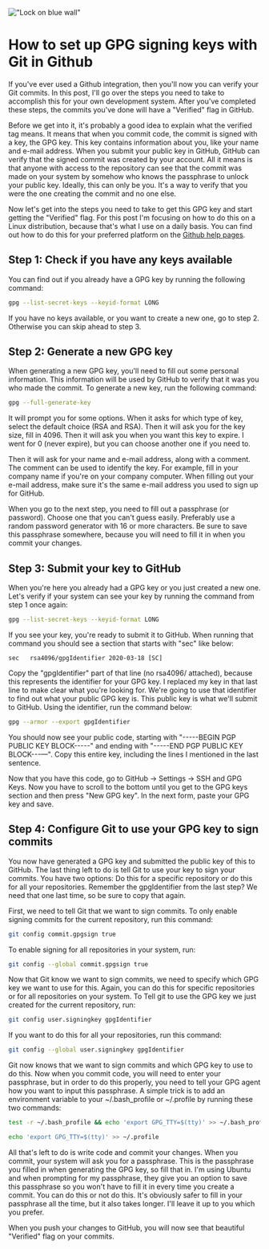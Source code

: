!["Lock on blue wall"](/images/articles/lock-on-blue-wall.jpeg)
# How to set up GPG signing keys with Git in Github

If you've ever used a Github integration, then you'll now you can verify your Git commits. In this post, I'll go over the steps you need to take to accomplish this for your own development system. After you've completed these steps, the commits you've done will have a "Verified" flag in GitHub. 

Before we get into it, it's probably a good idea to explain what the verified tag means. It means that when you commit code, the commit is signed with a key, the GPG key. This key contains information about you, like your name and e-mail address. When you submit your public key in GitHub, GitHub can verify that the signed commit was created by your account. All it means is that anyone with access to the repository can see that the commit was made on your system by somehow who knows the passphrase to unlock your public key. Ideally, this can only be you. It's a way to verify that you were the one creating the commit and no one else.

Now let's get into the steps you need to take to get this GPG key and start getting the "Verified" flag. For this post I'm focusing on how to do this on a Linux distribution, because that's what I use on a daily basis. You can find out how to do this for your preferred platform on the [Github help pages](https://help.github.com/en/github/authenticating-to-github/generating-a-new-gpg-key). 

## Step 1: Check if you have any keys available

You can find out if you already have a GPG key by running the following command:

```bash
gpg --list-secret-keys --keyid-format LONG
```

If you have no keys available, or you want to create a new one, go to step 2. Otherwise you can skip ahead to step 3.

## Step 2: Generate a new GPG key

When generating a new GPG key, you'll need to fill out some personal information. This information will be used by GitHub to verify that it was you who made the commit. To generate a new key, run the following command:

```bash
gpg --full-generate-key
```

It will prompt you for some options. When it asks for which type of key, select the default choice (RSA and RSA). Then it will ask you for the key size, fill in 4096. Then it will ask you when you want this key to expire. I went for 0 (never expire), but you can choose another one if you need to.

Then it will ask for your name and e-mail address, along with a comment. The comment can be used to identify the key. For example, fill in your company name if you're on your company computer. When filling out your e-mail address, make sure it's the same e-mail address you used to sign up for GitHub.

When you go to the next step, you need to fill out a passphrase (or password). Choose one that you can't guess easily. Preferably use a random password generator with 16 or more characters. Be sure to save this passphrase somewhere, because you will need to fill it in when you commit your changes. 

## Step 3: Submit your key to GitHub

When you're here you already had a GPG key or you just created a new one. Let's verify if your system can see your key by running the command from step 1 once again:

```bash
gpg --list-secret-keys --keyid-format LONG
```

If you see your key, you're ready to submit it to GitHub. When running that command you should see a section that starts with "sec" like below:

```
sec   rsa4096/gpgIdentifier 2020-03-18 [SC]
```

Copy the "gpgIdentifier" part of that line (no rsa4096/ attached), because this represents the identifier for your GPG key. I replaced my key in that last line to make clear what you're looking for. We're going to use that identifier to find out what your public GPG key is. This public key is what we'll submit to GitHub. Using the identifier, run the command below:

```bash
gpg --armor --export gpgIdentifier
```

You should now see your public code, starting with "-----BEGIN PGP PUBLIC KEY BLOCK-----" and ending with "-----END PGP PUBLIC KEY BLOCK---—". Copy this entire key, including the lines I mentioned in the last sentence. 

Now that you have this code, go to GitHub → Settings → SSH and GPG Keys. Now you have to scroll to the bottom until you get to the GPG keys section and then press "New GPG key". In the next form, paste your GPG key and save.

## Step 4: Configure Git to use your GPG key to sign commits

You now have generated a GPG key and submitted the public key of this to GitHub. The last thing left to do is tell Git to use your key to sign your commits. You have two options: Do this for a specific repository or do this for all your repositories. Remember the gpgIdentifier from the last step? We need that one last time, so be sure to copy that again.

First, we need to tell Git that we want to sign commits. To only enable signing commits for the current repository, run this command:

```bash
git config commit.gpgsign true
```

To enable signing for all repositories in your system, run:

```bash
git config --global commit.gpgsign true
```

Now that Git know we want to sign commits, we need to specify which GPG key we want to use for this. Again, you can do this for specific repositories or for all repositories on your system. To Tell git to use the GPG key we just created for the current repository, run:

```bash
git config user.signingkey gpgIdentifier
```

If you want to do this for all your repositories, run this command:

```bash
git config --global user.signingkey gpgIdentifier
```

Git now knows that we want to sign commits and which GPG key to use to do this. Now when you commit code, you will need to enter your passphrase, but in order to do this properly, you need to tell your GPG agent how you want to input this passphrase. A simple trick is to add an environment variable to your ~/.bash_profile or ~/.profile by running these two commands:

```bash
test -r ~/.bash_profile && echo 'export GPG_TTY=$(tty)' >> ~/.bash_profile
```

```bash
echo 'export GPG_TTY=$(tty)' >> ~/.profile
```

All that's left to do is write code and commit your changes. When you commit, your system will ask you for a passphrase. This is the passphrase you filled in when generating the GPG key, so fill that in. I'm using Ubuntu and when prompting for my passphrase, they give you an option to save this passphrase so you won't have to fill it in every time you create a commit. You can do this or not do this. It's obviously safer to fill in your passphrase all the time, but it also takes longer. I'll leave it up to you which you prefer.

When you push your changes to GitHub, you will now see that beautiful "Verified" flag on your commits.